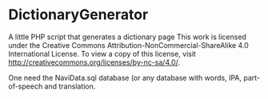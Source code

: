 # DictionaryGenerator
A little PHP script that generates a dictionary page
This work is licensed under the Creative Commons Attribution-NonCommercial-ShareAlike 4.0 International
License. To view a copy of this license, visit http://creativecommons.org/licenses/by-nc-sa/4.0/.

One need the NaviData.sql database (or any database with words, IPA, part-of-speech and translation.
